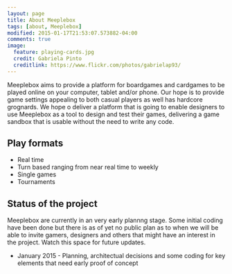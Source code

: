 ```yaml
---
layout: page
title: About Meeplebox
tags: [about, Meeplebox]
modified: 2015-01-17T21:53:07.573882-04:00
comments: true
image:
  feature: playing-cards.jpg
  credit: Gabriela Pinto
  creditlink: https://www.flickr.com/photos/gabrielap93/
---
```


Meeplebox aims to provide a platform for boardgames and cardgames to be played online on your computer, tablet and/or phone. Our hope is to provide game settings appealing to both casual players as well has hardcore grognards. We hope o deliver a platform that is going to enable designers to use Meeplebox as a tool to design and test their games, delivering a game sandbox that is usable without the need to write any code.

## Play formats

* Real time
* Turn based ranging from near real time to weekly
* Single games
* Tournaments

## Status of the project

Meeplebox are currently in an very early plannng stage. Some initial coding have been done but there is as of yet no public plan as to when we will be able to invite gamers, designers and others that might have an interest in the project. Watch this space for future updates.

* January 2015 - Planning, architectual decisions and some coding for key elements that need early proof of concept
